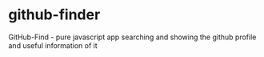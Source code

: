 # github-finder
GitHub-Find - pure javascript app searching and showing the github profile and useful information of it
